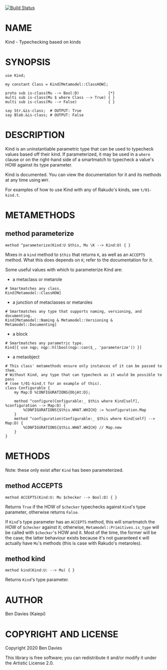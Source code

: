 [![Build Status](https://travis-ci.com/Kaiepi/ra-Kind.svg?branch=master)](https://travis-ci.com/Kaiepi/ra-Kind)

NAME
====

Kind - Typechecking based on kinds

SYNOPSIS
========

```perl6
use Kind;

my constant Class = Kind[Metamodel::ClassHOW];

proto sub is-class(Mu --> Bool:D)             {*}
multi sub is-class(Mu $ where Class --> True) { }
multi sub is-class(Mu --> False)              { }

say Str.&is-class;  # OUTPUT: True
say Blob.&is-class; # OUTPUT: False
```

DESCRIPTION
===========

Kind is an uninstantiable parametric type that can be used to typecheck values based off their kind. If parameterized, it may be used in a `where` clause or on the right-hand side of a smartmatch to typecheck a value's HOW against its type parameter.

Kind is documented. You can view the documentation for it and its methods at any time using `WHY`.

For examples of how to use Kind with any of Rakudo's kinds, see `t/01-kind.t`.

METAMETHODS
===========

method parameterize
-------------------

    method ^parameterize(Kind:U $this, Mu \K --> Kind:U) { }

Mixes in a `kind` method to `$this` that returns `K`, as well as an `ACCEPTS` method. What this does depends on `K`; refer to the documentation for it.

Some useful values with which to parameterize Kind are:

  * a metaclass or metarole

```perl6
# Smartmatches any class.
Kind[Metamodel::ClassHOW]
```

  * a junction of metaclasses or metaroles

```perl6
# Smartmatches any type that supports naming, versioning, and documenting.
Kind[Metamodel::Naming & Metamodel::Versioning & Metamodel::Documenting]
```

  * a block

```perl6
# Smartmatches any parametric type.
Kind[{ use nqp; nqp::hllbool(nqp::can($_, 'parameterize')) }]
```

  * a metaobject

```perl6
# This class' metamethods ensure only instances of it can be passed to them.
# Without Kind, any type that can typecheck as it would be possible to pass
# (see t/01-kind.t for an example of this).
class Configurable {
    my Map:D %CONFIGURATIONS{ObjAt:D};

    method ^configure(Configurable:_ $this where Kind[self], %configuration --> Map:D) {
        %CONFIGURATIONS{$this.WHAT.WHICH} := %configuration.Map
    }
    method ^configuration(Configurable:_ $this where Kind[self] --> Map:D) {
        %CONFIGURATIONS{$this.WHAT.WHICH} // Map.new
    }
}
```

METHODS
=======

Note: these only exist after `Kind` has been parameterized.

method ACCEPTS
--------------

    method ACCEPTS(Kind:U: Mu $checker --> Bool:D) { }

Returns `True` if the HOW of `$checker` typechecks against `Kind`'s type parameter, otherwise returns `False`.

If `Kind`'s type parameter has an `ACCEPTS` method, this will smartmatch the HOW of `$checker` against it; otherwise, `Metamodel::Primitives.is_type` will be called with `$checker`'s HOW and it. Most of the time, the former will be the case; the latter behaviour exists because it's not guaranteed `K` will actually have `Mu`'s methods (this is case with Rakudo's metaroles).

method kind
-----------

    method kind(Kind:U: --> Mu) { }

Returns `Kind`'s type parameter.

AUTHOR
======

Ben Davies (Kaiepi)

COPYRIGHT AND LICENSE
=====================

Copyright 2020 Ben Davies

This library is free software; you can redistribute it and/or modify it under the Artistic License 2.0.

